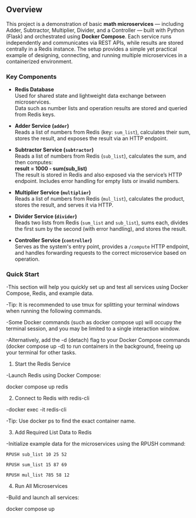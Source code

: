 ## Overview

This project is a demonstration of basic **math microservices** — including Adder, Subtractor, Multiplier, Divider, and a Controller — built with Python (Flask) and orchestrated using **Docker Compose**. Each service runs independently and communicates via REST APIs, while results are stored centrally in a Redis instance. The setup provides a simple yet practical example of designing, connecting, and running multiple microservices in a containerized environment.


### Key Components

- **Redis Database**  
  Used for shared state and lightweight data exchange between microservices.  
  Data such as number lists and operation results are stored and queried from Redis keys.

- **Adder Service (`adder`)**  
  Reads a list of numbers from Redis (key: `sum_list`), calculates their sum, stores the result, and exposes the result via an HTTP endpoint.


- **Subtractor Service (`subtractor`)**  
  Reads a list of numbers from Redis (`sub_list`), calculates the sum, and then computes:  
  **result = 1000 - sum(sub_list)**  
  The result is stored in Redis and also exposed via the service’s HTTP endpoint. Includes error handling for empty lists or invalid numbers.

- **Multiplier Service (`multiplier`)**  
  Reads a list of numbers from Redis (`mul_list`), calculates the product, stores the result, and serves it via HTTP.

- **Divider Service (`divider`)**  
  Reads two lists from Redis (`sum_list` and `sub_list`), sums each, divides the first sum by the second (with error handling), and stores the result.

- **Controller Service (`controller`)**  
  Serves as the system's entry point, provides a `/compute` HTTP endpoint, and handles forwarding requests to the correct microservice based on operation.



### Quick Start

-This section will help you quickly set up and test all services using Docker Compose, Redis, and example data.


-Tip: It is recommended to use tmux for splitting your terminal windows when running the following commands.

-Some Docker commands (such as docker compose up) will occupy the terminal session, and you may be limited to a single interaction window.

-Alternatively, add the -d (detach) flag to your Docker Compose commands (docker compose up -d) to run containers in the background, freeing up your terminal for other tasks.



1. Start the Redis Service

-Launch Redis using Docker Compose:


docker compose up redis

2. Connect to Redis with redis-cli

-docker exec -it <redis-container-name> redis-cli

-Tip: Use docker ps to find the exact container name.

3. Add Required List Data to Redis

-Initialize example data for the microservices using the RPUSH command:

```
RPUSH sub_list 10 25 52

RPUSH sum_list 15 87 69

RPUSH mul_list 785 58 12
```

4. Run All Microservices
   
-Build and launch all services:

docker compose up 
